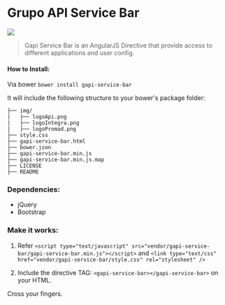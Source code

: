 # Grupo API Service Bar
![](http://s12.postimg.org/5lq0y8jzh/zzzz.gif)
> Gapi Service Bar is an AngularJS Directive that provide access to different applications and user config.

#### How to Install:

Via bower
``` bower install gapi-service-bar ```

It will include the following structure to your bower's package folder:

```
├── img/
|   ├── logoApi.png
|   ├── logoIntegra.png
|   ├── logoPromad.png
├── style.css
├── gapi-service-bar.html
├── bower.json
├── gapi-service-bar.min.js
├── gapi-service-bar.min.js.map
├── LICENSE
├── README
```
### Dependencies:
* jQuery
* Bootstrap

### Make it works:

1) Refer ```<script type="text/javascript" src="vendor/gapi-service-bar/gapi-service-bar.min.js"></script>``` and ``` <link type="text/css"     href="vendor/gapi-service-bar/style.css" rel="stylesheet" /> ```

2) Include the directive TAG: ```<gapi-service-bar></gapi-service-bar>``` on your HTML.

Cross your fingers.
